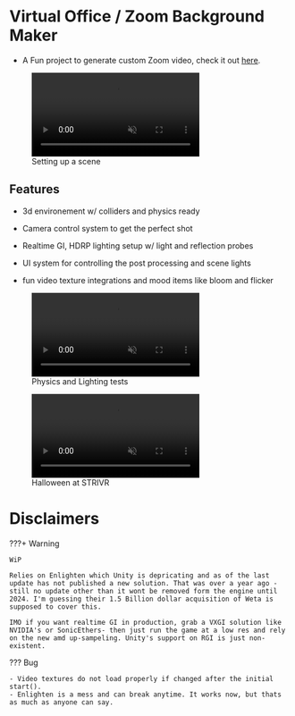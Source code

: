 # Virtual Office / Zoom Background Maker

- A Fun project to generate custom Zoom video, check it out [here](https://github.com/cloudymax/Unity-References/tree/main/ZoomBackgroundMaker).

<figure markdown> <!--  -->
    <video autoplay loop muted src="https://thumbs.gfycat.com/SardonicGlaringHorsemouse-mobile.mp4">
    </video>
  <figcaption>Setting up a scene</figcaption>
</figure>

## Features

- 3d environement w/ colliders and physics ready

- Camera control system to get the perfect shot

- Realtime GI, HDRP lighting setup w/ light and reflection probes

- UI system for controlling the post processing and scene lights

- fun video texture integrations and mood items like bloom and flicker

<figure markdown> <!--  -->
    <video autoplay loop muted src="https://thumbs.gfycat.com/HorribleUnderstatedIbizanhound-mobile.mp4">
    </video>
  <figcaption>Physics and Lighting tests</figcaption>
</figure>

<figure markdown> <!--  -->
    <video autoplay loop muted src="https://thumbs.gfycat.com/BrokenDeadJoey-mobile.mp4">
    </video>
  <figcaption>Halloween at STRIVR</figcaption>
</figure>

# Disclaimers

???+ Warning 

    WiP

    Relies on Enlighten which Unity is depricating and as of the last update has not published a new solution. That was over a year ago - still no update other than it wont be removed form the engine until 2024. I'm guessing their 1.5 Billion dollar acquisition of Weta is supposed to cover this.

    IMO if you want realtime GI in production, grab a VXGI solution like NVIDIA's or SonicEthers- then just run the game at a low res and rely on the new amd up-sampeling. Unity's support on RGI is just non-existent.

??? Bug

    - Video textures do not load properly if changed after the initial start().
    - Enlighten is a mess and can break anytime. It works now, but thats as much as anyone can say.